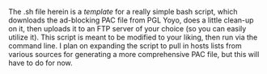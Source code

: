 The .sh file herein is a _template_ for a really simple bash script, which downloads the ad-blocking PAC file from PGL Yoyo, does a little clean-up on it, then uploads it to an FTP server of your choice (so you can easily utilize it). This script is meant to be modified to your liking, then run via the command line. I plan on expanding the script to pull in hosts lists from various sources for generating a more comprehensive PAC file, but this will have to do for now.